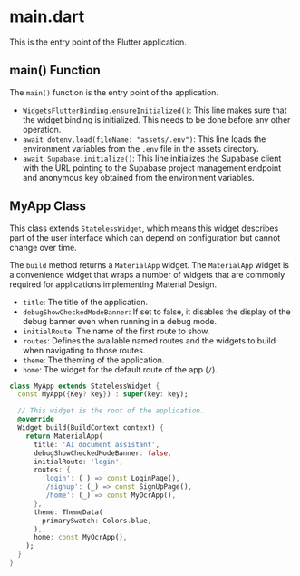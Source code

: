 # main.dart

This is the entry point of the Flutter application.

## main() Function

The `main()` function is the entry point of the application.

- `WidgetsFlutterBinding.ensureInitialized()`: This line makes sure that the widget binding is initialized. This needs to be done before any other operation.
- `await dotenv.load(fileName: "assets/.env")`: This line loads the environment variables from the `.env` file in the assets directory.
- `await Supabase.initialize()`: This line initializes the Supabase client with the URL pointing to the Supabase project management endpoint and anonymous key obtained from the environment variables.

## MyApp Class

This class extends `StatelessWidget`, which means this widget describes part of the user interface which can depend on configuration but cannot change over time.

The `build` method returns a `MaterialApp` widget. The `MaterialApp` widget is a convenience widget that wraps a number of widgets that are commonly required for applications implementing Material Design.

- `title`: The title of the application.
- `debugShowCheckedModeBanner`: If set to false, it disables the display of the debug banner even when running in a debug mode.
- `initialRoute`: The name of the first route to show.
- `routes`: Defines the available named routes and the widgets to build when navigating to those routes.
- `theme`: The theming of the application.
- `home`: The widget for the default route of the app (`/`).

```dart
class MyApp extends StatelessWidget {
  const MyApp({Key? key}) : super(key: key);

  // This widget is the root of the application.
  @override
  Widget build(BuildContext context) {
    return MaterialApp(
      title: 'AI document assistant',
      debugShowCheckedModeBanner: false,
      initialRoute: 'login',
      routes: {
        'login': (_) => const LoginPage(),
        '/signup': (_) => const SignUpPage(),
        '/home': (_) => const MyOcrApp(),
      },
      theme: ThemeData(
        primarySwatch: Colors.blue,
      ),
      home: const MyOcrApp(),
    );
  }
}
```